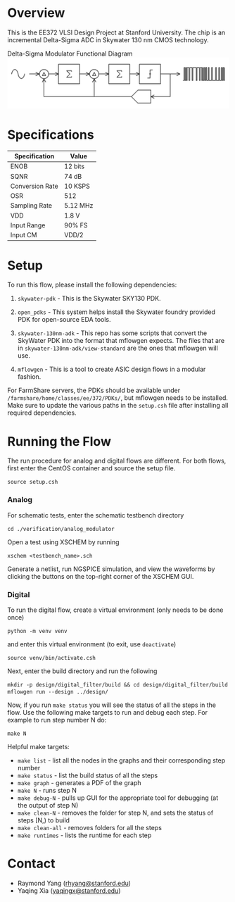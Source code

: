 # Overview
This is the EE372 VLSI Design Project at Stanford University. The chip is an incremental Delta-Sigma ADC in Skywater 130 nm CMOS technology.


Delta-Sigma Modulator Functional Diagram
![dsm_block](./misc/dsm_functional.PNG)

# Specifications
| Specification | Value        |
| ------------- | ------------- |
| ENOB | 12 bits |
| SQNR | 74 dB |
| Conversion Rate | 10 KSPS |
| OSR | 512 |
| Sampling Rate | 5.12 MHz |
| VDD | 1.8 V |
| Input Range | 90% FS |
| Input CM | VDD/2 |

# Setup
To run this flow, please install the following dependencies:

1. `skywater-pdk` - This is the Skywater SKY130 PDK.

2. `open_pdks` - This system helps install the Skywater foundry provided PDK for open-source EDA tools.

3. `skywater-130nm-adk` - This repo has some scripts that convert the SkyWater PDK into the format that mflowgen expects. The files that are in `skywater-130nm-adk/view-standard` are the ones that mflowgen will use.

4. `mflowgen` - This is a tool to create ASIC design flows in a modular fashion.

For FarmShare servers, the PDKs should be available under `/farmshare/home/classes/ee/372/PDKs/`, but mflowgen needs to be installed. Make sure to update the various paths in the `setup.csh` file after installing all required dependencies.

# Running the Flow
The run procedure for analog and digital flows are different. For both flows, first enter the CentOS container and source the setup file.
```
source setup.csh
```

### Analog

For schematic tests, enter the schematic testbench directory
```
cd ./verification/analog_modulator
```
Open a test using XSCHEM by running
```
xschem <testbench_name>.sch
```
Generate a netlist, run NGSPICE simulation, and view the waveforms by clicking the buttons on the top-right corner of the XSCHEM GUI.

### Digital

To run the digital flow, create a virtual environment (only needs to be done once)
```
python -m venv venv
```
and enter this virtual environment (to exit, use `deactivate`)
```
source venv/bin/activate.csh
```
Next, enter the build directory and run the following
```
mkdir -p design/digital_filter/build && cd design/digital_filter/build
mflowgen run --design ../design/
```
Now, if you run `make status` you will see the status of all the steps in the flow. Use the following make targets to run and debug each step. For example to run step number N do:
```
make N
```


Helpful make targets:
*  `make list` - list all the nodes in the graphs and their corresponding step number
*  `make status` - list the build status of all the steps
*  `make graph` - generates a PDF of the graph
*  `make N` - runs step N
*  `make debug-N` - pulls up GUI for the appropriate tool for debugging (at the output of step N)
*  `make clean-N` - removes the folder for step N, and sets the status of steps [N,) to build
*  `make clean-all` - removes folders for all the steps
*  `make runtimes` - lists the runtime for each step

# Contact
- Raymond Yang (rhyang@stanford.edu)
- Yaqing Xia (yaqingx@stanford.edu)

